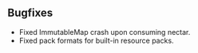 ## Bugfixes
- Fixed ImmutableMap crash upon consuming nectar.
- Fixed pack formats for built-in resource packs.